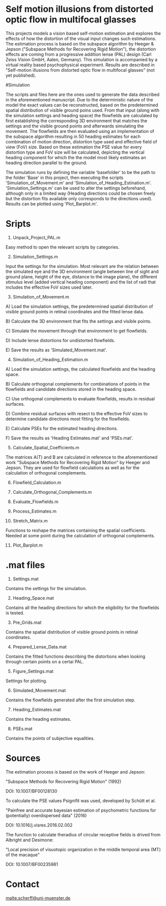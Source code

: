 # Self motion illusions from distorted optic flow in multifocal glasses

This projects models a vision based self-motion estimation and explores the effects of how the distortion
of the visual input changes such estimations. The estimation process is based on the subspace algorithm by 
Heeger & Jepson ("Subspace Methods for Recovering Rigid Motion"), the distortion effects are coming from a
progressive addition lense (PAL) design (Carl Zeiss Vision GmbH, Aalen, Germany). This simulation is accompanied 
by a virtual reality based psychophysical experiment. Results are described in "Self-motion illusions from 
distorted optic flow in multifocal glasses" (not yet published).


#Simulation

The scripts and files here are the ones used to generate the data described in the aforementioned manuscript. 
Due to the deterministic nature of the model the exact values can be reconstructed, based on the predetermined 
spatial distribution of visible ground poins used. From that input (along with the simulation settings and 
heading space) the flowfields are calculated by first establishing the corresponding 3D environment that matches
the settings and the visible ground points and afterwards simulating the movement. The flowfields are then evaluated 
using an implementation of the subspace algorithm resulting in 50 heading estimates for each combination of
motion direction, distortion type used and effective field of view (FoV) size. Based on these estimation the 
PSE value for every distortion type and FoV size will be calculated, depicting the vertical heading component 
for which the the model most likely estimates an heading direction parallel to the ground. 

The simulation runs by defining the variable 'basefolder' to be the path to the folder 'Base' in this project, 
then executing the scripts 'Simulation_of_Movement.m' and 'Simulation_of_Heading_Estination.m'. 
'Simulation_Settings.m' can be used to alter the settings beforehand, although only in a limited way (Heading 
directions could be chosen freely but the distortion fits available only corresponds to the directions used). 
Results can be plotted using 'Plot_Barplot.m'.



# Sripts

1) Unpack_Project_PAL.m

Easy method to open the relevant scripts by categories.

2) Simulation_Settings.m

Input the settings for the simulation. Most relevant are  the relation between the simulated eye and the 
3D environment (angle between line of sight and ground plane, height of the eye, distance to the 
image plane), the different stimulus level (added vertical heading component) and the list of radi that 
includes the effective FoV sizes used later.

3) Simulation_of_Movement.m

A) Load the simulation settings, the predetermined spatial distribution of visible ground points in retinal 
coordinates and the fitted lense data. 

B) Calculate the 3D environment that fits the settings and visible points. 

C) Simulate the movement through that environment to get flowfields.

D) Include lense distortions for undistorted flowfields.

E) Save the results as 'Simulated_Movement.mat'.


4) Simulation_of_Heading_Estimation.m

A) Load the simulation settings, the calculated flowfields and the heading space. 

B) Calculate orthogonal complements for combinations of points in the flowfields and candidate directions
stored in the heading space.

C) Use orthogonal complements to evaluate flowfields, results in residual surfaces.

D) Combine residual surfaces with resect to the effective FoV sizes to determine candidate directions most 
fitting for the flowfields.

E) Calculate PSEs for the estimated heading directions.

F) Save the results as 'Heading Estimates.mat' and 'PSEs.mat'.


5) Calculate_Spatial_Coefficients.m

The matrices A(T) and B are calculated in reference to the aforementioned work "Subspace Methods for Recovering
Rigid Motion" by Heeger and Jepson. They are used for flowfield calculations as well as for the calculation of 
orthogonal complements.

6) Flowfield_Calculation.m

7) Calculate_Orthogonal_Complements.m

8) Evaluate_Flowfields.m

9) Process_Estimates.m

10) Stretch_Matrix.m

Functions to reshape the matrices containing the spatial coefficients. Needed at some point during the calculation
of orthogonal complements.

11) Plot_Barplot.m

# .mat files

1) Settings.mat

Contains the settings for the simulation.

2) Heading_Space.mat

Contains all the heading directions for which the eligibility for the flowfields is tested.

3) Pre_Grids.mat

Contains the spatial distribution of visible ground points in retinal coordinates.

4) Prepared_Lense_Data.mat

Contains the fitted functions describing the distortions when looking through certain points on a certai PAL.

5) Figure_Settings.mat

Settings for plotting.

6) Simulated_Movement.mat

Contains the flowfields generated after the first simulation step.

7) Heading_Estimates.mat

Contains the heading estimates.

8) PSEs.mat

Contains the points of subjective equalities.



# Sources

The estimation process is based on the work of Heeger and Jepson:

"Subspace Methods for Recovering Rigid Motion" (1992)

DOI: 10.1007/BF00128130


To calculate the PSE values Psignifit was used, developed by Schütt et al.

"Painfree and accurate bayesian estimation of psychometric functions for (potentially) overdispersed data" (2016)

DOI: 10.1016/j.visres.2016.02.002


The function to calculate theradius of circular receptive fields is drived from Albright and Desimone:

"Local precision of visuotopic organization in the middle temporal area (MT) of the macaque"

DOI: 10.1007/BF00235981

# Contact

malte.scherff@uni-muenster.de

